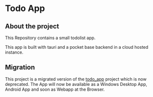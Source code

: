 # Todo App

## About the project

This Repository contains a small todolist app.

This app is built with tauri and a pocket base backend in a cloud hosted instance.

## Migration

This project is a migrated version of the [todo_app](https://github.com/ConnorMolz/todo_app/tree/master) project
which is now deprecated. The App will now be available as a Windows Desktop App, Android App and soon as Webapp at 
the Browser.